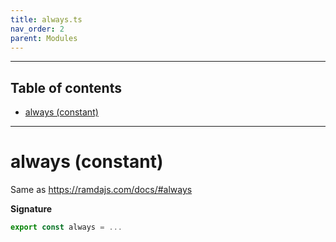 ```yaml
---
title: always.ts
nav_order: 2
parent: Modules
---
```


---

<h2 class="text-delta">Table of contents</h2>

- [always (constant)](#always-constant)

---

# always (constant)

Same as https://ramdajs.com/docs/#always

**Signature**

```ts
export const always = ...
```
